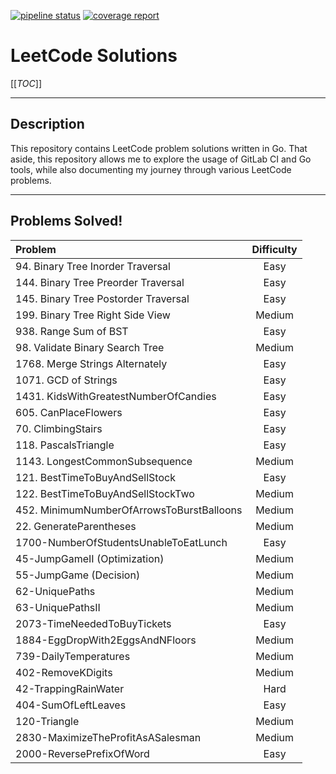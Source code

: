 [![pipeline status](https://gitlab.com/euchangxian/leetcode/badges/main/pipeline.svg)](https://gitlab.com/euchangxian/leetcode/-/commits/main)
[![coverage report](https://gitlab.com/euchangxian/leetcode/badges/main/coverage.svg)](https://gitlab.com/euchangxian/leetcode/-/commits/main)

# LeetCode Solutions

[[_TOC_]]

___
## Description
This repository contains LeetCode problem solutions written in Go. That aside, this repository allows me to explore the usage
of GitLab CI and Go tools, while also documenting my journey through various LeetCode problems.

---
## Problems Solved!


|               Problem                     |   Difficulty   |
| :---------------------------------------- | :------------: |
| 94. Binary Tree Inorder Traversal         |     Easy       |
| 144. Binary Tree Preorder Traversal       |     Easy       |
| 145. Binary Tree Postorder Traversal      |     Easy       |
| 199. Binary Tree Right Side View          |     Medium     |
| 938. Range Sum of BST                     |     Easy       |
| 98. Validate Binary Search Tree           |     Medium     |
| 1768. Merge Strings Alternately           |     Easy       |
| 1071. GCD of Strings                      |     Easy       |
| 1431. KidsWithGreatestNumberOfCandies     |     Easy       |
| 605. CanPlaceFlowers                      |     Easy       |
| 70. ClimbingStairs                        |     Easy       |
| 118. PascalsTriangle                      |     Easy       |
| 1143. LongestCommonSubsequence            |     Medium     |
| 121. BestTimeToBuyAndSellStock            |     Easy       |
| 122. BestTimeToBuyAndSellStockTwo         |     Medium     |
| 452. MinimumNumberOfArrowsToBurstBalloons |     Medium     |
| 22. GenerateParentheses                   |     Medium     |
| 1700-NumberOfStudentsUnableToEatLunch     |     Easy       |
| 45-JumpGameII (Optimization)              |     Medium     |
| 55-JumpGame (Decision)                    |     Medium     |
| 62-UniquePaths                            |     Medium     |
| 63-UniquePathsII                          |     Medium     |
| 2073-TimeNeededToBuyTickets               |     Easy       |
| 1884-EggDropWith2EggsAndNFloors           |     Medium     |
| 739-DailyTemperatures                     |     Medium     |
| 402-RemoveKDigits                         |     Medium     |
| 42-TrappingRainWater                      |     Hard       |
| 404-SumOfLeftLeaves                       |     Easy       |
| 120-Triangle                              |     Medium     |
| 2830-MaximizeTheProfitAsASalesman         |     Medium     |
| 2000-ReversePrefixOfWord                  |     Easy       |
